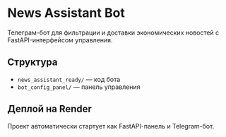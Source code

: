 # News Assistant Bot

Телеграм-бот для фильтрации и доставки экономических новостей с FastAPI-интерфейсом управления.

## Структура
- `news_assistant_ready/` — код бота
- `bot_config_panel/` — панель управления

## Деплой на Render
Проект автоматически стартует как FastAPI-панель и Telegram-бот.
